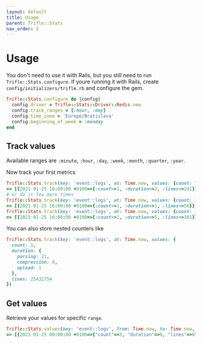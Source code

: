 ```yaml
---
layout: default
title: Usage
parent: Trifle::Stats
nav_order: 2
---
```


# Usage

You don't need to use it with Rails, but you still need to run `Trifle::Stats.configure`. If youre running it with Rails, create `config/initializers/trifle.rb` and configure the gem.

```ruby
Trifle::Stats.configure do |config|
  config.driver = Trifle::Stats::Driver::Redis.new
  config.track_ranges = [:hour, :day]
  config.time_zone = 'Europe/Bratislava'
  config.beginning_of_week = :monday
end
```

## Track values

Available ranges are `:minute`, `:hour`, `:day`, `:week`, `:month`, `:quarter`, `:year`.

Now track your first metrics
```ruby
Trifle::Stats.track(key: 'event::logs', at: Time.now, values: {count: 1, duration: 2, lines: 241})
=> [{2021-01-25 16:00:00 +0100=>{:count=>1, :duration=>2, :lines=>241}}, {2021-01-25 00:00:00 +0100=>{:count=>1, :duration=>2, :lines=>241}}]
# or do it few more times
Trifle::Stats.track(key: 'event::logs', at: Time.now, values: {count: 1, duration: 1, lines: 56})
=> [{2021-01-25 16:00:00 +0100=>{:count=>1, :duration=>1, :lines=>56}}, {2021-01-25 00:00:00 +0100=>{:count=>1, :duration=>1, :lines=>56}}]
Trifle::Stats.track(key: 'event::logs', at: Time.now, values: {count: 1, duration: 5, lines: 361})
=> [{2021-01-25 16:00:00 +0100=>{:count=>1, :duration=>5, :lines=>361}}, {2021-01-25 00:00:00 +0100=>{:count=>1, :duration=>5, :lines=>361}}]
```

You can also store nested counters like
```ruby
Trifle::Stats.track(key: 'event::logs', at: Time.now, values: {
  count: 1,
  duration: {
    parsing: 21,
    compression: 8,
    upload: 1
  },
  lines: 25432754
})
```

## Get values

Retrieve your values for specific `range`.
```ruby
Trifle::Stats.values(key: 'event::logs', from: Time.now, to: Time.now, range: :day)
=> [{2021-01-25 00:00:00 +0100=>{"count"=>3, "duration"=>8, "lines"=>658}}]
```